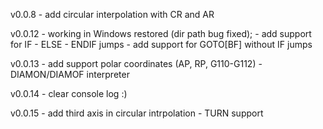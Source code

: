 v0.0.8
    - add circular interpolation with CR and AR

v0.0.12 
    - working in Windows restored (dir path bug fixed);
    - add support for IF - ELSE - ENDIF  jumps
    - add support for GOTO[BF] without IF jumps
    
v0.0.13
    - add support polar coordinates (AP, RP, G110-G112)
    - DIAMON/DIAMOF interpreter
    
v0.0.14
    - clear console log :)
    
v0.0.15
    - add third axis in circular intrpolation 
    - TURN support